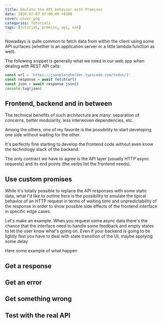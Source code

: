 ```yaml
---
title: Emulate the API behavior with Promises
date: 2020-07-07 07:00:00 +0100
cover: cover.png
categories: Tutorials
tags: [tutorial, promise, api, es6]
---
```


Nowadays is quite common to fetch data from within the client using some API surfaces (whether is an application server or a little lambda function as well).

The following snippet is generally what we need in our web app when dealing with REST API calls:

```js
const url = 'https://jsonplaceholder.typicode.com/todos/1'
const response = await fetch(url)
const json = await response.json()
console.log(json)
```

## Frontend, backend and in between

The technical benefits of such architecture are many: separation of concerns, better modularity, less interwoven dependencies, etc.

Among the others, one of my favorite is the possibility to start developing one side without waiting for the other.

It's perfectly fine starting to develop the frontend code without even know the technology stack of the backend.

The only contract we have to agree is the API layer (usually HTTP async requests) and its end points (the verbs list the frontend needs).

## Use custom promises

While it's totally possible to replace the API responses with some static data, what I'd like to outline here is the possibility to emulate the tipical behavior of an HTTP request in terms of waiting time and unpredictability of the response in order to show possible side effects of the frontend interface in specific edge cases.

Let's make an example. When you request some async data there's the chance that the interface need to handle some feedback and empty states to let the user know what's going on. Even if your backend is going to be lightly fast you have to deal with state transition of the UI, maybe applying some delay

Here some example of what happen

## Get a response

## Get an error

## Get something wrong

## Test with the real API

